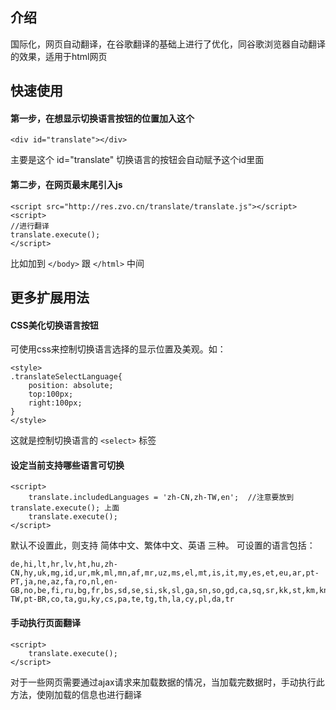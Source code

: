 
## 介绍
国际化，网页自动翻译，在谷歌翻译的基础上进行了优化，同谷歌浏览器自动翻译的效果，适用于html网页


## 快速使用
#### 第一步，在想显示切换语言按钮的位置加入这个

````
<div id="translate"></div>
````

主要是这个 id="translate" 切换语言的按钮会自动赋予这个id里面

#### 第二步，在网页最末尾引入js

````
<script src="http://res.zvo.cn/translate/translate.js"></script>
<script>
//进行翻译
translate.execute();
</script>
````

比如加到 `` </body> `` 跟 `` </html> `` 中间

## 更多扩展用法

#### CSS美化切换语言按钮
可使用css来控制切换语言选择的显示位置及美观。如：

````
<style>
.translateSelectLanguage{
	position: absolute;
	top:100px;
	right:100px;
}
</style>
````
这就是控制切换语言的 ``<select>`` 标签

#### 设定当前支持哪些语言可切换

````
<script>
	translate.includedLanguages = 'zh-CN,zh-TW,en';  //注意要放到 translate.execute(); 上面
	translate.execute();
</script>
````

默认不设置此，则支持 简体中文、繁体中文、英语 三种。
可设置的语言包括：

````
de,hi,lt,hr,lv,ht,hu,zh-CN,hy,uk,mg,id,ur,mk,ml,mn,af,mr,uz,ms,el,mt,is,it,my,es,et,eu,ar,pt-PT,ja,ne,az,fa,ro,nl,en-GB,no,be,fi,ru,bg,fr,bs,sd,se,si,sk,sl,ga,sn,so,gd,ca,sq,sr,kk,st,km,kn,sv,ko,sw,gl,zh-TW,pt-BR,co,ta,gu,ky,cs,pa,te,tg,th,la,cy,pl,da,tr
````


#### 手动执行页面翻译


````
<script>
	translate.execute();
</script>
````
对于一些网页需要通过ajax请求来加载数据的情况，当加载完数据时，手动执行此方法，使刚加载的信息也进行翻译


